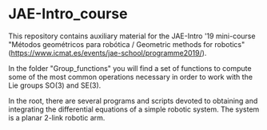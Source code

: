 # JAE-Intro_course

This repository contains auxiliary material for the JAE-Intro '19 mini-course "Métodos geométricos para robótica / Geometric methods for robotics" (https://www.icmat.es/events/jae-school/programme2019/).

In the folder "Group_functions" you will find a set of functions to compute some of the most common operations necessary in order to work with the Lie groups SO(3) and SE(3).

In the root, there are several programs and scripts devoted to obtaining and integrating the differential equations of a simple robotic system. The system is a planar 2-link robotic arm.
